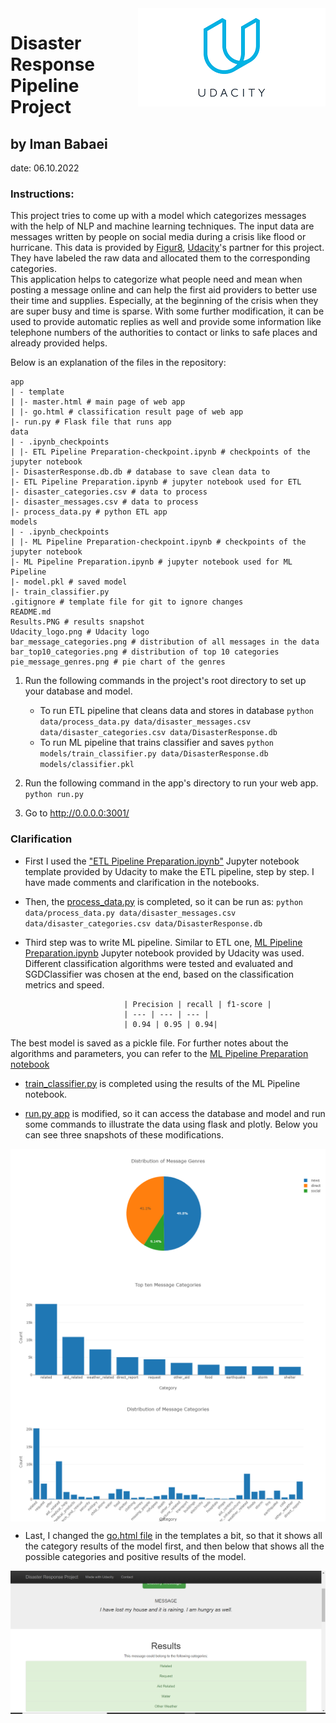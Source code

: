 <img src="Udacity_logo.png" align="right" />

# Disaster Response Pipeline Project
## by Iman Babaei
date: 06.10.2022


### Instructions:

This project tries to come up with a model which categorizes messages with the help of NLP and machine learning techniques. The input data are messages written by people on social media during a crisis like flood or hurricane. This data is provided by [Figur8](https://figur8tech.com/), [Udacity](https://www.udacity.com/)'s partner for this project. They have labeled the raw data and allocated them to the corresponding categories.  
This application helps to categorize what people need and mean when posting a message online and can help the first aid providers to better use their time and supplies. Especially, at the beginning of the crisis when they are super busy and time is sparse. With some further modification, it can be used to provide automatic replies as well and provide some information like telephone numbers of the authorities to contact or links to safe places and already provided helps.

Below is an explanation of the files in the repository:

    app
    | - template
    | |- master.html # main page of web app
    | |- go.html # classification result page of web app
    |- run.py # Flask file that runs app
    data
    | - .ipynb_checkpoints 
    | |- ETL Pipeline Preparation-checkpoint.ipynb # checkpoints of the jupyter notebook
    |- DisasterResponse.db.db # database to save clean data to
    |- ETL Pipeline Preparation.ipynb # jupyter notebook used for ETL
    |- disaster_categories.csv # data to process
    |- disaster_messages.csv # data to process
    |- process_data.py # python ETL app
    models
    | - .ipynb_checkpoints
    | |- ML Pipeline Preparation-checkpoint.ipynb # checkpoints of the jupyter notebook
    |- ML Pipeline Preparation.ipynb # jupyter notebook used for ML Pipeline
    |- model.pkl # saved model
    |- train_classifier.py
    .gitignore # template file for git to ignore changes
    README.md
    Results.PNG # results snapshot
    Udacity_logo.png # Udacity logo
    bar_message_categories.png # distribution of all messages in the data
    bar_top10_categories.png # distribution of top 10 categories 
    pie_message_genres.png # pie chart of the genres

1. Run the following commands in the project's root directory to set up your database and model.

    - To run ETL pipeline that cleans data and stores in database
        `python data/process_data.py data/disaster_messages.csv data/disaster_categories.csv data/DisasterResponse.db`
    - To run ML pipeline that trains classifier and saves
        `python models/train_classifier.py data/DisasterResponse.db models/classifier.pkl`

2. Run the following command in the app's directory to run your web app.
    `python run.py`

3. Go to http://0.0.0.0:3001/

### Clarification 

- First I used the ["ETL Pipeline Preparation.ipynb"](https://github.com/ImiGit/disaster-response-pipeline-project/blob/main/data/ETL%20Pipeline%20Preparation.ipynb) Jupyter notebook template provided by Udacity to make the ETL pipeline, step by step. I have made comments and clarification in the notebooks.

- Then, the [process_data.py](https://github.com/ImiGit/disaster-response-pipeline-project/blob/main/data/process_data.py) is completed, so it can be run as:
        `python data/process_data.py data/disaster_messages.csv data/disaster_categories.csv data/DisasterResponse.db`

- Third step was to write ML pipeline. Similar to ETL one, [ML Pipeline Preparation.ipynb](https://github.com/ImiGit/disaster-response-pipeline-project/blob/main/models/ML%20Pipeline%20Preparation.ipynb) Jupyter notebook provided by Udacity was used. Different classification algorithms were tested and evaluated and SGDClassifier was chosen at the end, based on the classification metrics and speed.

                            | Precision | recall | f1-score |
                            | --- | --- | --- |
                            | 0.94 | 0.95 | 0.94| 

The best model is saved as a pickle file. For further notes about the algorithms and parameters, you can refer to the [ML Pipeline Preparation notebook](https://github.com/ImiGit/disaster-response-pipeline-project/blob/main/models/ML%20Pipeline%20Preparation.ipynb)

- [train_classifier.py](https://github.com/ImiGit/disaster-response-pipeline-project/blob/main/models/train_classifier.py) is completed using the results of the ML Pipeline notebook.

- [run.py app](https://github.com/ImiGit/disaster-response-pipeline-project/blob/main/app/run.py) is modified, so it can access the database and model and run some commands to illustrate the data using flask and plotly. Below you can see three snapshots of these modifications.

<img src="pie_message_genres.png" align="Center" />
<img src="bar_top10_categories.png" align="Center" />
<img src="bar_message_categories.png" align="Center" />

- Last, I changed the [go.html file](https://github.com/ImiGit/disaster-response-pipeline-project/blob/main/app/templates/go.html) in the templates a bit, so that it shows all the category results of the model first, and then below that shows all the possible categories and positive results of the model.

<img src="Results.PNG" align="Center" />